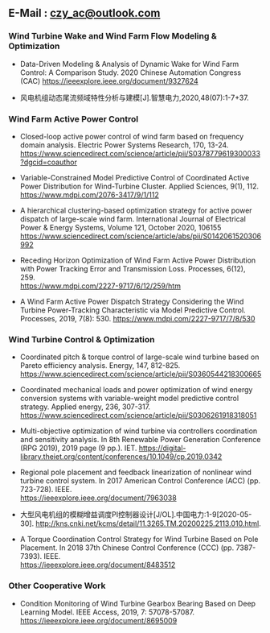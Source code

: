 ## E-Mail : czy_ac@outlook.com

### Wind Turbine Wake and Wind Farm Flow Modeling & Optimization
* Data-Driven Modeling & Analysis of Dynamic Wake for Wind Farm Control: A Comparison Study. 2020 Chinese Automation Congress (CAC)
https://ieeexplore.ieee.org/document/9327624

* 风电机组动态尾流频域特性分析与建模[J].智慧电力,2020,48(07):1-7+37.

### Wind Farm Active Power Control
* Closed-loop active power control of wind farm based on frequency domain analysis. Electric Power Systems Research, 170, 13-24.  
https://www.sciencedirect.com/science/article/pii/S0378779619300033?dgcid=coauthor
  
* Variable-Constrained Model Predictive Control of Coordinated Active Power Distribution for Wind-Turbine Cluster. Applied Sciences, 9(1), 112.  
https://www.mdpi.com/2076-3417/9/1/112

* A hierarchical clustering-based optimization strategy for active power dispatch of large-scale wind farm. International Journal of Electrical Power & Energy Systems, Volume 121, October 2020, 106155
https://www.sciencedirect.com/science/article/abs/pii/S0142061520306992
  
* Receding Horizon Optimization of Wind Farm Active Power Distribution with Power Tracking Error and Transmission Loss. Processes, 6(12), 259.  
https://www.mdpi.com/2227-9717/6/12/259/htm

* A Wind Farm Active Power Dispatch Strategy Considering the Wind Turbine Power-Tracking Characteristic via Model Predictive Control. Processes, 2019, 7(8): 530.
https://www.mdpi.com/2227-9717/7/8/530

### Wind Turbine Control & Optimization
* Coordinated pitch & torque control of large-scale wind turbine based on Pareto efficiency analysis. Energy, 147, 812-825.  https://www.sciencedirect.com/science/article/pii/S0360544218300665
  
* Coordinated mechanical loads and power optimization of wind energy conversion systems with variable-weight model predictive control strategy. Applied energy, 236, 307-317.  
https://www.sciencedirect.com/science/article/pii/S0306261918318051

* Multi-objective optimization of wind turbine via controllers coordination and sensitivity analysis. In 8th Renewable Power Generation Conference (RPG 2019), 2019 page (9 pp.). IET. 
https://digital-library.theiet.org/content/conferences/10.1049/cp.2019.0342
  
* Regional pole placement and feedback linearization of nonlinear wind turbine control system. In 2017 American Control Conference (ACC) (pp. 723-728). IEEE.  
https://ieeexplore.ieee.org/document/7963038

* 大型风电机组的模糊增益调度PI控制器设计[J/OL].中国电力:1-9[2020-05-30].
http://kns.cnki.net/kcms/detail/11.3265.TM.20200225.2113.010.html.
  
* A Torque Coordination Control Strategy for Wind Turbine Based on Pole Placement. In 2018 37th Chinese Control Conference (CCC) (pp. 7387-7393). IEEE.  
https://ieeexplore.ieee.org/document/8483512

### Other Cooperative Work
* Condition Monitoring of Wind Turbine Gearbox Bearing Based on Deep Learning Model. IEEE Access, 2019, 7: 57078-57087.
https://ieeexplore.ieee.org/document/8695009
